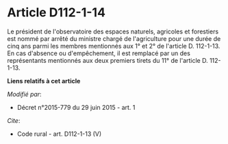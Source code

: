 # Article D112-1-14

Le président de l'observatoire des espaces naturels, agricoles et forestiers est nommé par arrêté du ministre chargé de
l'agriculture pour une durée de cinq ans parmi les membres mentionnés aux 1° et 2° de l'article D. 112-1-13. En cas d'absence
ou d'empêchement, il est remplacé par un des représentants mentionnés aux deux premiers tirets du 11° de l'article D.
112-1-13.

**Liens relatifs à cet article**

_Modifié par_:

  - Décret n°2015-779 du 29 juin 2015 - art. 1

_Cite_:

  - Code rural - art. D112-1-13 (V)
